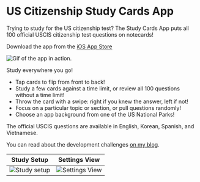 # US Citizenship Study Cards App

Trying to study for the US citizenship test?
The Study Cards App puts all 100 official USCIS citizenship test questions on notecards!

Download the app from the [iOS App Store](https://apps.apple.com/us/app/us-citizenship-study-cards/id1640996490)


![Gif of the app in action.](/assets/citizenship-app-demo.gif)

Study everywhere you go!
* Tap cards to flip from front to back!
* Study a few cards against a time limit, or review all 100 questions without a time limit!
* Throw the card with a swipe: right if you knew the answer, left if not!
* Focus on a particular topic or section, or pull questions randomly!
* Choose an app background from one of the US National Parks!

The official USCIS questions are available in English, Korean, Spanish, and Vietnamese.

You can read about the development challenges [on my blog](https://www.joelhuber.com/2022/08/23/app-release-citizenship-study-cards.html).

| Study Setup | Settings View |
| :---: | :---: | 
| ![Study setup](/assets/citizenship-study-iphone-13-max-study-setup.png) | ![Settings View](/assets/citizenship-study-iphone-13-max-app-settings.png) |
